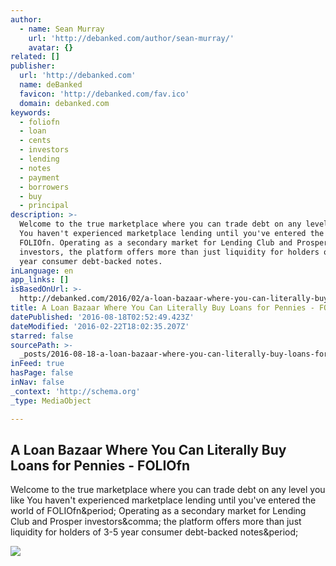 ```yaml
---
author:
  - name: Sean Murray
    url: 'http://debanked.com/author/sean-murray/'
    avatar: {}
related: []
publisher:
  url: 'http://debanked.com'
  name: deBanked
  favicon: 'http://debanked.com/fav.ico'
  domain: debanked.com
keywords:
  - foliofn
  - loan
  - cents
  - investors
  - lending
  - notes
  - payment
  - borrowers
  - buy
  - principal
description: >-
  Welcome to the true marketplace where you can trade debt on any level you like
  You haven't experienced marketplace lending until you've entered the world of
  FOLIOfn. Operating as a secondary market for Lending Club and Prosper
  investors, the platform offers more than just liquidity for holders of 3-5
  year consumer debt-backed notes.
inLanguage: en
app_links: []
isBasedOnUrl: >-
  http://debanked.com/2016/02/a-loan-bazaar-where-you-can-literally-buy-loans-for-pennies/
title: A Loan Bazaar Where You Can Literally Buy Loans for Pennies - FOLIOfn
datePublished: '2016-08-18T02:52:49.423Z'
dateModified: '2016-02-22T18:02:35.207Z'
starred: false
sourcePath: >-
  _posts/2016-08-18-a-loan-bazaar-where-you-can-literally-buy-loans-for-pennies.md
inFeed: true
hasPage: false
inNav: false
_context: 'http://schema.org'
_type: MediaObject

---
```

<article style=""><h1>A Loan Bazaar Where You Can Literally Buy Loans for Pennies - FOLIOfn</h1><p>Welcome to the true marketplace where you can trade debt on any level you like You haven't experienced marketplace lending until you've entered the world of FOLIOfn&amp;period; Operating as a secondary market for Lending Club and Prosper investors&amp;comma; the platform offers more than just liquidity for holders of 3-5 year consumer debt-backed notes&amp;period;</p><img src="http://debanked.com/wp-content/uploads/2016/02/50695558_S.jpg" /></article>